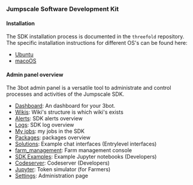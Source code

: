 ### Jumpscale Software Development Kit

#### Installation

The SDK installation process is documented in the `threefold` repository. The specific installation instructions for different OS's can be found here:

- [Ubuntu](../gettingstarted/sdk_install.md)
- [macoOS](../gettingstarted/sdk_install.md)

#### Admin panel overview

The 3bot admin panel is a versatile tool to administrate and control processes and activities of the Jumpscale SDK.

- [Dashboard](tab_explanation/dashboard.md):  An dashboard for your 3bot.
- [Wikis](tab_explanation/wikis.md): Wiki's structure is which wiki's exists
- [Alerts](tab_explanation/alerts.md): SDK alerts overview
- [Logs](tab_explanation/logs.md): SDK log overview
- [My jobs](tab_explanation/my_jobs.md): my jobs in the SDK
- [Packages](tab_explanation/packages.md): packages overview
- [Solutions](tab_explanation/solutions.md): Example chat interfaces (Entrylevel interfaces)
- [farm_management](tab_explanation/farm_management.md): Farm management console
- [SDK Examples](tab_explanation/sdk_examples.md): Example Jupyter notebooks (Developers)
- [Codeserver](tab_explanation/codeserver.md): Codeserver (Developers)
- [Jupyter](tab_explanation/jupyter.md): Token simulator (for Farmers)
- [Settings](tab_explanation/settings.md):  Administration page
